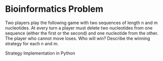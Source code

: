 # Bioinformatics Problem
Two players play the following game with two sequences of length n and m nucleotides.
At every turn a player must delete two nucleotides from one sequence
(either the first or the second) and one nucleotide from the other. The player who
cannot move loses. Who will win? Describe the winning strategy for each n and m.

Strategy Implementation in Python
